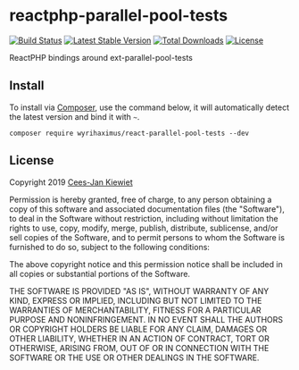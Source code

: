 # reactphp-parallel-pool-tests

[![Build Status](https://travis-ci.com/WyriHaximus/reactphp-parallel-pool-tests.png)](https://travis-ci.com/WyriHaximus/reactphp-parallel-pool-tests)
[![Latest Stable Version](https://poser.pugx.org/WyriHaximus/react-parallel-pool-tests/v/stable.png)](https://packagist.org/packages/WyriHaximus/react-parallel-pool-tests)
[![Total Downloads](https://poser.pugx.org/WyriHaximus/react-parallel-pool-tests/downloads.png)](https://packagist.org/packages/WyriHaximus/react-parallel-pool-tests)
[![License](https://poser.pugx.org/wyrihaximus/react-parallel-pool-tests/license.png)](https://packagist.org/packages/wyrihaximus/react-parallel-pool-tests)

ReactPHP bindings around ext-parallel-pool-tests

## Install ##

To install via [Composer](http://getcomposer.org/), use the command below, it will automatically detect the latest version and bind it with `~`.

```
composer require wyrihaximus/react-parallel-pool-tests --dev
```

## License ##

Copyright 2019 [Cees-Jan Kiewiet](http://wyrihaximus.net/)

Permission is hereby granted, free of charge, to any person
obtaining a copy of this software and associated documentation
files (the "Software"), to deal in the Software without
restriction, including without limitation the rights to use,
copy, modify, merge, publish, distribute, sublicense, and/or sell
copies of the Software, and to permit persons to whom the
Software is furnished to do so, subject to the following
conditions:

The above copyright notice and this permission notice shall be
included in all copies or substantial portions of the Software.

THE SOFTWARE IS PROVIDED "AS IS", WITHOUT WARRANTY OF ANY KIND,
EXPRESS OR IMPLIED, INCLUDING BUT NOT LIMITED TO THE WARRANTIES
OF MERCHANTABILITY, FITNESS FOR A PARTICULAR PURPOSE AND
NONINFRINGEMENT. IN NO EVENT SHALL THE AUTHORS OR COPYRIGHT
HOLDERS BE LIABLE FOR ANY CLAIM, DAMAGES OR OTHER LIABILITY,
WHETHER IN AN ACTION OF CONTRACT, TORT OR OTHERWISE, ARISING
FROM, OUT OF OR IN CONNECTION WITH THE SOFTWARE OR THE USE OR
OTHER DEALINGS IN THE SOFTWARE.
